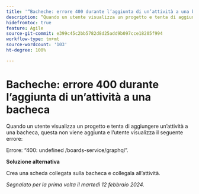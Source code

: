 ```yaml
---
title: '“Bacheche: errore 400 durante l’aggiunta di un’attività a una bacheca”'
description: “Quando un utente visualizza un progetto e tenta di aggiungere un’attività a una bacheca, questa non viene aggiunta e l’utente visualizza un errore. È disponibile una soluzione alternativa.”
hidefromtoc: true
feature: Agile
source-git-commit: e399c45c2bb5782d8d25add9b097cce18205f994
workflow-type: tm+mt
source-wordcount: '103'
ht-degree: 100%

---
```



# Bacheche: errore 400 durante l’aggiunta di un’attività a una bacheca

Quando un utente visualizza un progetto e tenta di aggiungere un’attività a una bacheca, questa non viene aggiunta e l’utente visualizza il seguente errore:

Errore: “400: undefined /boards-service/graphql”.

**Soluzione alternativa**

Crea una scheda collegata sulla bacheca e collegala all’attività.

_Segnalato per la prima volta il martedì 12 febbraio 2024._
